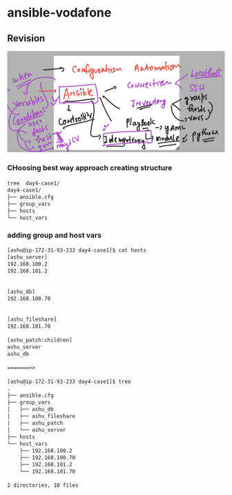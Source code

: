 # ansible-vodafone

## Revision 

<img src="rev.png">

### CHoosing best way approach creating structure 

```
tree  day4-case1/
day4-case1/
├── ansible.cfg
├── group_vars
├── hosts
└── host_vars

```

### adding group and host vars 

```
[ashu@ip-172-31-93-233 day4-case1]$ cat hosts
[ashu_server]
192.168.100.2
192.168.101.2


[ashu_db]
192.168.100.70


[ashu_fileshare]
192.168.101.70

[ashu_patch:children]
ashu_server
ashu_db

=======>>

[ashu@ip-172-31-93-233 day4-case1]$ tree 
.
├── ansible.cfg
├── group_vars
│   ├── ashu_db
│   ├── ashu_fileshare
│   ├── ashu_patch
│   └── ashu_server
├── hosts
└── host_vars
    ├── 192.168.100.2
    ├── 192.168.100.70
    ├── 192.168.101.2
    └── 192.168.101.70

2 directories, 10 files

```
